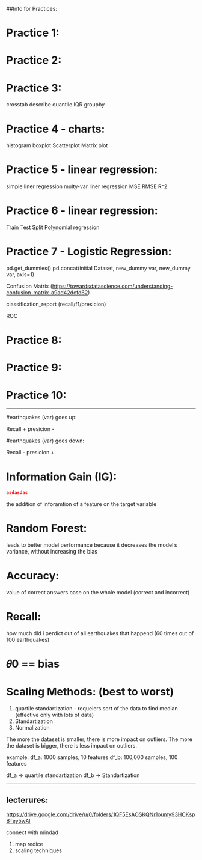 ##Info for Practices:

# Practice 1:
# Practice 2:
# Practice 3:

crosstab
describe
quantile
IQR
groupby

# Practice 4 - charts:

histogram
boxplot
Scatterplot
Matrix plot

# Practice 5 - linear regression:

simple liner regression
multy-var liner regression
MSE
RMSE
R^2

# Practice 6 - linear regression:

Train Test Split
Polynomial regression

# Practice 7 - Logistic Regression:

pd.get_dummies()
pd.concat(initial Dataset, new_dummy var, new_dummy var, axis=1)

Confusion Matrix (https://towardsdatascience.com/understanding-confusion-matrix-a9ad42dcfd62)

classification_report (recall/f1/presicion) 

ROC


# Practice 8:
# Practice 9:
# Practice 10:




******************************************************************

#earthquakes (var) goes up:

Recall +
presicion -

#earthquakes (var) goes down:

Recall -
presicion +


# Information Gain (IG):

```json
asdasdas
```

the addition of inforamtion of a feature on the target variable


# Random Forest:

leads to better model performance because it decreases the model’s variance, without increasing the bias


# Accuracy:

value of correct answers base on the whole model (correct and incorrect)

# Recall:

how much did i perdict out of all earthquakes that happend
(60 times out of 100 earthquakes)


# 𝜃0 == bias


# Scaling Methods: (best to worst)

1. quartile standartization - requeiers sort of the data to find median (effective only with lots of data)
2. Standartization
3. Normalization

The more the dataset is smaller, there is more impact on outliers.
The more the dataset is bigger, there is less impact on outliers.

example:
df_a: 1000 samples, 10 features
df_b: 100,000 samples, 100 features

df_a -> quartile standartization
df_b -> Standartization

***************************************************
## lecterures:

https://drive.google.com/drive/u/0/folders/1QF5EsAOSKQNr1oumy93HCKspBTey5wAl

connect with mindad

1. map redice
2. scaling techniques
